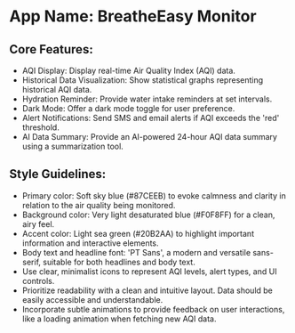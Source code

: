 # **App Name**: BreatheEasy Monitor

## Core Features:

- AQI Display: Display real-time Air Quality Index (AQI) data.
- Historical Data Visualization: Show statistical graphs representing historical AQI data.
- Hydration Reminder: Provide water intake reminders at set intervals.
- Dark Mode: Offer a dark mode toggle for user preference.
- Alert Notifications: Send SMS and email alerts if AQI exceeds the 'red' threshold.
- AI Data Summary: Provide an AI-powered 24-hour AQI data summary using a summarization tool.

## Style Guidelines:

- Primary color: Soft sky blue (#87CEEB) to evoke calmness and clarity in relation to the air quality being monitored.
- Background color: Very light desaturated blue (#F0F8FF) for a clean, airy feel.
- Accent color: Light sea green (#20B2AA) to highlight important information and interactive elements.
- Body text and headline font: 'PT Sans', a modern and versatile sans-serif, suitable for both headlines and body text.
- Use clear, minimalist icons to represent AQI levels, alert types, and UI controls.
- Prioritize readability with a clean and intuitive layout. Data should be easily accessible and understandable.
- Incorporate subtle animations to provide feedback on user interactions, like a loading animation when fetching new AQI data.